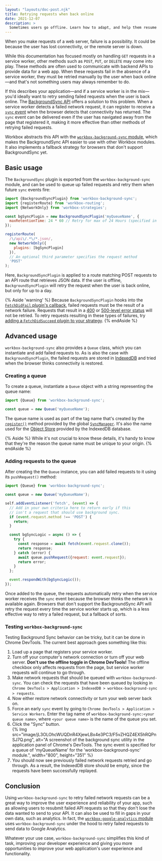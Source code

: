 ```yaml
---
layout: "layouts/doc-post.njk"
title: Retrying requests when back online
date: 2021-12-07
description: >
  Sometimes users go offline. Learn how to adapt, and help them resume requests when they eventually go back online.
---
```


When you make requests of a web server, failure is a possibility. It could be because the user has lost connectivity, or the remote server is down.

While this documentation has focused mostly on handling `GET` requests in a service worker, other methods such as `POST`, `PUT`, or `DELETE` may come into play. These methods are often used to communicate with backend APIs to provide data for a web app. When these requests fail in the absence of a service worker, they must be retried manually by the user when back online&mdash;and that's not something users may always remember to do.

If this describes your application&mdash;and if a service worker is in the mix&mdash;you'd ideally want to retry sending failed requests when the user is back online. The [BackgroundSync API](https://wicg.github.io/BackgroundSync/spec/) offers a solution to this problem. When a service worker detects a failed network request, it can register to receive a [`sync` event](https://developer.mozilla.org/docs/Web/API/SyncEvent) when the browser detects that connectivity has returned. The `sync` event can be delivered even if the user has navigated away from the page that registered it, making it more effective than other methods of retrying failed requests.

Workbox abstracts this API with the [`workbox-background-sync` module](/docs/workbox/modules/workbox-background-sync/), which makes the BackgroundSync API easier to use with other Workbox modules. It also implements a fallback strategy for browsers that don't support BackgroundSync yet.

## Basic usage

The `BackgroundSync` plugin is exported from the `workbox-background-sync` module, and can be used to queue up failed requests and retry them when future `sync` events fire:

```js
import {BackgroundSyncPlugin} from 'workbox-background-sync';
import {registerRoute} from 'workbox-routing';
import {NetworkOnly} from 'workbox-strategies';

const bgSyncPlugin = new BackgroundSyncPlugin('myQueueName', {
  maxRetentionTime: 24 * 60 // Retry for max of 24 Hours (specified in minutes)
});

registerRoute(
  /\/api\/.*\/*.json/,
  new NetworkOnly({
    plugins: [bgSyncPlugin]
  }),
  // An optional third parameter specifies the request method
  'POST'
);
```

Here, `BackgroundSyncPlugin` is applied to a route matching POST requests to an API route that retrieves JSON data. If the user is offline, `BackgroundSyncPlugin` will retry the request when the user is back online, but only for up to a day.

[comment]: <> (TODO: update the using-plugins link when that doc is migrated)
{% Aside 'warning' %}
Because `BackgroundSyncPlugin` hooks into the [`FetchDidFail` plugin's callback](/docs/workbox/using-plugins/), failed requests must be the result of a network failure. Requests that result in a [400](https://developer.mozilla.org/docs/Web/HTTP/Status#client_error_responses) or [500-level error status](https://developer.mozilla.org/docs/Web/HTTP/Status#server_error_responses) will not be retried. To retry requests resulting in these types of failures, try [adding a `FetchDidSucceed` plugin to your strategy](https://github.com/GoogleChrome/workbox/issues/2599#issuecomment-900304969).
{% endAside %}

## Advanced usage

`workbox-background-sync` also provides a `Queue` class, which you can instantiate and add failed requests to. As is also the case with `BackgroundSyncPlugin`, the failed requests are stored in [IndexedDB](https://developer.mozilla.org/docs/Web/API/IndexedDB_API) and tried when the browser thinks connectivity is restored.

### Creating a queue

To create a queue, instantiate a `Queue` object with a string representing the queue name:

```js
import {Queue} from 'workbox-background-sync';

const queue = new Queue('myQueueName');
```

The queue name is used as part of the tag name that's created by the [`register()`](https://wicg.github.io/BackgroundSync/spec/#dom-syncmanager-register) method provided by the global [`SyncManager`](/docs/workbox/modules/workbox-background-sync/#:~:text=by%20the%20global-,SyncManager,-.%20It%27s%20also%20used). It's also the name used for the [Object Store](https://developer.mozilla.org/docs/Web/API/IDBObjectStore) provided by the IndexedDB database.

{% Aside %}
While it's not crucial to know these details, it's handy to know that they're the reason the queue name must be unique to your origin.
{% endAside %}

### Adding requests to the queue
After creating the the `Queue` instance, you can add failed requests to it using its `pushRequest()` method:

```js
import {Queue} from 'workbox-background-sync';

const queue = new Queue('myQueueName');

self.addEventListener('fetch', (event) => {
  // Add in your own criteria here to return early if this
  // isn't a request that should use background sync.
  if (event.request.method !== 'POST') {
    return;
  }

  const bgSyncLogic = async () => {
    try {
      const response = await fetch(event.request.clone());
      return response;
    } catch (error) {
      await queue.pushRequest({request: event.request});
      return error;
    }
  };

  event.respondWith(bgSyncLogic());
});
```

Once added to the queue, the requests automatically retry when the service worker receives the `sync` event because the browser thinks the network is available again. Browsers that don't support the BackgroundSync API will retry the request every time the service worker starts up, which is a less effective way to retry a failed request, but a fallback of sorts.

### Testing `workbox-background-sync`

Testing Background Sync behavior can be tricky, but it can be done in Chrome DevTools. The current best approach goes something like this:

1. Load up a page that registers your service worker.
2. Turn off your computer's network connection or turn off your web server. **Don't use the offline toggle in Chrome DevTools!** The offline checkbox only affects requests from the page, but service worker requests will continue to go through.
3. Make network requests that should be queued with `workbox-background-sync`. You can check the requests that have been queued by looking in `Chrome DevTools > Application > IndexedDB > workbox-background-sync > requests`.
4. Now either restore network connectivity or turn your web server back on.
5. Force an early `sync` event by going to `Chrome DevTools > Application > Service Workers`. Enter the tag name of `workbox-background-sync:<your queue name>`, where `<your queue name>` is the name of the queue you set.
6. Click the "Sync" button.  
   {% Img src="image/jL3OLOhcWUQDnR4XjewLBx4e3PC3/F5vZHQZ4EX5hRQPnSJ7Q.png", alt="A screenshot of the background sync utility in the application panel of Chrome's DevTools. The sync event is specified for a queue of 'myQueueName' for the 'workbox-background-sync' module.", width="800", height="351" %}
7. You should now see previously failed network requests retried and go through. As a result, the IndexedDB store should be empty, since the requests have been successfully replayed.

## Conclusion

Using `workbox-background-sync` to retry failed network requests can be a great way to improve the user experience and reliability of your app, such as allowing users to resubmit failed API requests so that they don't lose the data wanted to send to your API. It can also be used to fill in gaps in your own data, such as analytics. In fact, the [`workbox-google-analytics` module](/docs/workbox/modules/workbox-google-analytics/) uses `workbox-background-sync` under the hood to retry failed requests to send data to Google Analytics.

Whatever your use case, `workbox-background-sync` simplifies this kind of task, improving your developer experience and giving you more opportunities to improve your web application's user experience and functionality.

